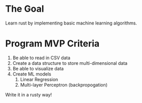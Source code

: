 <h1>The Goal</h1>
Learn rust by implementing basic machine learning algorithms.

<h1>Program MVP Criteria</h1>
<ol>
<li> Be able to read in CSV data </li>
<li> Create a data structure to store multi-dimensional data </li>
<li> Be able to visualize data </li>
<li> Create ML models 
    <ol>
        <li> Linear Regression </li>
        <li> Multi-layer Perceptron (backpropogation)</li>
    </ol>
</li>
</ol>

<p> Write it in a rusty way!</p>
